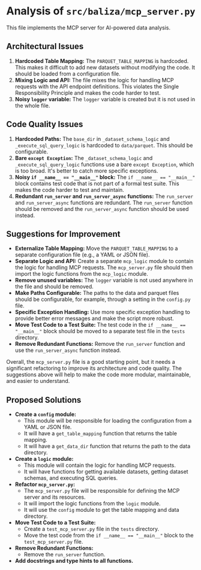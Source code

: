 # Analysis of `src/baliza/mcp_server.py`

This file implements the MCP server for AI-powered data analysis.

## Architectural Issues

1.  **Hardcoded Table Mapping:** The `PARQUET_TABLE_MAPPING` is hardcoded. This makes it difficult to add new datasets without modifying the code. It should be loaded from a configuration file.
2.  **Mixing Logic and API:** The file mixes the logic for handling MCP requests with the API endpoint definitions. This violates the Single Responsibility Principle and makes the code harder to test.
3.  **Noisy `logger` variable:** The `logger` variable is created but it is not used in the whole file.

## Code Quality Issues

1.  **Hardcoded Paths:** The `base_dir` in `_dataset_schema_logic` and `_execute_sql_query_logic` is hardcoded to `data/parquet`. This should be configurable.
2.  **Bare `except Exception`:** The `_dataset_schema_logic` and `_execute_sql_query_logic` functions use a bare `except Exception`, which is too broad. It's better to catch more specific exceptions.
3.  **Noisy `if __name__ == "__main__"` block:** The `if __name__ == "__main__"` block contains test code that is not part of a formal test suite. This makes the code harder to test and maintain.
4.  **Redundant `run_server` and `run_server_async` functions:** The `run_server` and `run_server_async` functions are redundant. The `run_server` function should be removed and the `run_server_async` function should be used instead.

## Suggestions for Improvement

*   **Externalize Table Mapping:** Move the `PARQUET_TABLE_MAPPING` to a separate configuration file (e.g., a YAML or JSON file).
*   **Separate Logic and API:** Create a separate `mcp_logic` module to contain the logic for handling MCP requests. The `mcp_server.py` file should then import the logic functions from the `mcp_logic` module.
*   **Remove unused variables:** The `logger` variable is not used anywhere in the file and should be removed.
*   **Make Paths Configurable:** The paths to the data and parquet files should be configurable, for example, through a setting in the `config.py` file.
*   **Specific Exception Handling:** Use more specific exception handling to provide better error messages and make the script more robust.
*   **Move Test Code to a Test Suite:** The test code in the `if __name__ == "__main__"` block should be moved to a separate test file in the `tests` directory.
*   **Remove Redundant Functions:** Remove the `run_server` function and use the `run_server_async` function instead.

Overall, the `mcp_server.py` file is a good starting point, but it needs a significant refactoring to improve its architecture and code quality. The suggestions above will help to make the code more modular, maintainable, and easier to understand.

## Proposed Solutions

*   **Create a `config` module:**
    *   This module will be responsible for loading the configuration from a YAML or JSON file.
    *   It will have a `get_table_mapping` function that returns the table mapping.
    *   It will have a `get_data_dir` function that returns the path to the data directory.
*   **Create a `logic` module:**
    *   This module will contain the logic for handling MCP requests.
    *   It will have functions for getting available datasets, getting dataset schemas, and executing SQL queries.
*   **Refactor `mcp_server.py`:**
    *   The `mcp_server.py` file will be responsible for defining the MCP server and its resources.
    *   It will import the logic functions from the `logic` module.
    *   It will use the `config` module to get the table mapping and data directory.
*   **Move Test Code to a Test Suite:**
    *   Create a `test_mcp_server.py` file in the `tests` directory.
    *   Move the test code from the `if __name__ == "__main__"` block to the `test_mcp_server.py` file.
*   **Remove Redundant Functions:**
    *   Remove the `run_server` function.
*   **Add docstrings and type hints to all functions.**
